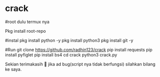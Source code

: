 # crack

#root dulu termux nya

Pkg install root-repo

#instal
pkg install python -y
pkg install python3
pkg install git -y

#Run
git clone https://github.com/radhin123/crack
pip install requests
pip install pyfiglet
pip install bs4
cd crack
python3 crack.py

Sekian terimakasih 🙏 jika ad bug(script nya tidak berfungsi) silahkan bilang ke saya.
